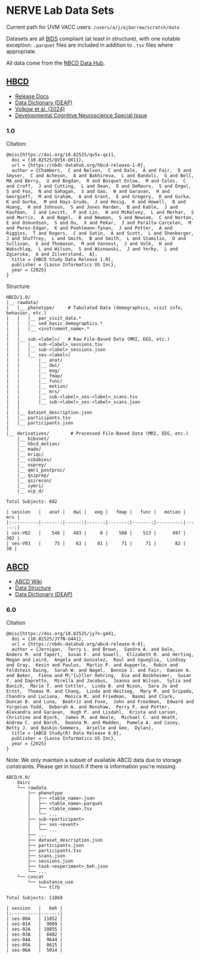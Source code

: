 # NERVE Lab Data Sets


Current path for UVM VACC users: `/users/a/j/ajbarrow/scratch/data`

Datasets are all [BIDS](https://bids.neuroimaging.io) compliant (at
least in structure), with one notable exception: `.parquet` files are
included in addition to `.tsv` files where appropriate.

All data come from the [NBCD Data Hub](https://www.nbdc-datahub.org).

## [HBCD](https://heal.nih.gov/research/infants-and-children/healthy-brain)

- [Release Docs](https://docs.hbcdstudy.org/latest/)
- [Data Dictionary (DEAP)](https://hbcd.deapscience.com/#/home)
- [Volkow et al. (2024)](https://pubmed.ncbi.nlm.nih.gov/39098249/)
- [Developmental Cognitive Neuroscience Special
  Issue](https://www.sciencedirect.com/special-issue/10VNSS1BBLV)

### 1.0

Citation:

    @misc{https://doi.org/10.82525/qv5x-qx11,
      doi = {10.82525/QV5X-QX11},
      url = {https://nbdc-datahub.org/hbcd-release-1-0},
      author = {Chambers,  C and Nelson,  C and Dale,  A and Fair,  D and Smyser,  C and Acheson,  A and Bakhireva,  L and Bandoli,  G and Bell,  MA and Berry,  U and Bogdan,  R and Bosquet Enlow,  M and Coles,  C and Croff,  J and Cutting,  L and Dean,  D and DeMauro,  S and Engel,  S and Fox,  N and Gahagan,  S and Gao,  W and Garavan,  H and Georgieff,  M and Graham,  A and Grant,  E and Gregory,  K and Gurka,  K and Gurka,  M and Hays Grudo,  J and Hosig,  K and Howell,  B and Huang,  H and Johnson,  S and Jones Harden,  B and Kable,  J and Kaufman,  J and Levitt,  P and Lin,  W and McKelvey,  L and Merhar,  S and Morris,  A and Nagel,  B and Newman,  S and Newsom,  C and Norton,  E and Osmundson,  S and Ou,  X and Pekar,  J and Peralta-Carcelen,  M and Perez-Edgar,  K and Poehlmann-Tynan,  J and Potter,  A and Riggins,  T and Rogers,  C and Satin,  A and Scott,  L and Shenberger,  J and Shuffrey,  L and Smith,  B and Smith,  L and Stamilio,  D and Sullivan,  E and Thomason,  M and Vannest,  J and Volk,  H and Wakschlag,  L and Wilson,  S and Wisnowski,  J and Yerby,  L and Zgierska,  A and Zilverstand,  A},
      title = {HBCD Study Data Release 1.0},
      publisher = {Lasso Informatics US Inc},
      year = {2025}
    }

Structure:

    HBCD/1.0/
    |__ rawdata/ 
    |   |__ phenotype/     # Tabulated Data (demographics, visit info, behavior, etc.)
    |   |   |__ par_visit_data.*
    |   |   |__ sed_basic_demographics.*
    |   |   |__ <instrument_name>.*
    |   |
    |   |__ sub-<label>/   # Raw File-Based Data (MRI, EEG, etc.)
    |   |   |__ sub-<label>_sessions.tsv
    |   |   |__ sub-<label>_sessions.json
    |   |   |__ ses-<label>/
    |   |       |__ anat/
    |   |       |__ dwi/
    |   |       |__ eeg/
    |   |       |__ fmap/
    |   |       |__ func/
    |   |       |__ motion/
    |   |       |__ mrs/
    |   |       |__ sub-<label>_ses-<label>_scans.tsv
    |   |       |__ sub-<label>_ses-<label>_scans.json
    |   |
    |   |__ dataset_description.json
    |   |__ participants.tsv
    |   |__ participants.json 
    |
    |__ derivatives/        # Processed File-Based Data (MRI, EEG, etc.)
        |__ bibsnet/
        |__ hbcd_motion/
        |__ made/
        |__ mriqc/
        |__ nibabies/
        |__ osprey/
        |__ qmri_postproc/
        |__ qsiprep/
        |__ qsirecon/
        |__ symri/
        |__ xcp_d/

    Total Subjects: 602

    | session   |   anat |   dwi |   eeg |   fmap |   func |   motion |   mrs |
    |:----------|-------:|------:|------:|-------:|-------:|---------:|------:|
    | ses-V02   |    546 |   483 |     0 |    508 |    513 |      497 |   302 |
    | ses-V03   |     75 |    63 |    81 |     71 |     71 |       82 |    38 |

## [ABCD](https://abcdstudy.org)

- [ABCD Wiki](https://docs.abcdstudy.org/latest/)
- [Data
  Structure](https://docs.abcdstudy.org/latest/documentation/curation/structure.html)
- [Data Dictionary
  (DEAP)](https://abcd.deapscience.com/#/my-datasets/create-dataset)

### 6.0

Citation

    @misc{https://doi.org/10.82525/jy7n-g441,
      doi = {10.82525/JY7N-G441},
      url = {https://nbdc-datahub.org/abcd-release-6-0},
      author = {Jernigan,  Terry L. and Brown,  Sandra A. and Dale,  Anders M. and Tapert,  Susan F. and Sowell,  Elizabeth R. and Herting,  Megan and Laird,  Angela and Gonzalez,  Raul and Squeglia,  Lindsay and Gray,  Kevin and Paulus,  Martin P. and Aupperle,  Robin and Feldstein Ewing,  Sarah W. and Nagel,  Bonnie J. and Fair,  Damien A. and Baker,  Fiona and M\"{u}ller Oehring,  Eva and Bookheimer,  Susan Y. and Dapretto,  Mirella and Jacobus,  Joanna and Wilson,  Sylia and Banich,  Marie T. and Cottler,  Linda B. and Nixon,  Sara Jo and Ernst,  Thomas M. and Chang,  Linda and Heitzeg,  Mary M. and Sripada,  Chandra and Luciana,  Monica M. and Friedman,  Naomi and Clark,  Duncan B. and Luna,  Beatriz and Foxe,  John and Freedman,  Edward and Yurgelun-Todd,  Deborah A. and Renshaw,  Perry F. and Potter,  Alexandra and Garavan,  Hugh P. and Lisdahl,  Krista and Larson,  Christine and Bjork,  James M. and Neale,  Michael C. and Heath,  Andrew C. and Barch,  Deanna M. and Madden,  Pamela A. and Casey,  Betty J. and Baskin-Sommers,  Arielle and Gee,  Dylan},
      title = {ABCD Study(R) Data Release 6.0},
      publisher = {Lasso Informatics US Inc},
      year = {2025}
    }

Note: We only maintain a subset of available ABCD data due to storage
constraints. Please get in touch if there is information you’re missing.

    ABCD/6.0/
        dairc
        └── rawdata
            ├── phenotype
            │   ├── <table_name>.json
            │   ├── <table_name>.parquet
            │   ├── <table_name>.tsv
            │   └── ...
            ├── sub-<participant>
            │   ├── ses-<event>
            │   └── ...
            ├── ...
            ├── dataset_description.json
            ├── participants.json
            ├── participants.tsv
            ├── scans.json
            ├── sessions.json
            ├── task-<experiment>_beh.json
            └── ...
        └── concat
            └── substance_use
                └── tlfb

    Total Subjects: 11868

    | session   |   beh |
    |:----------|------:|
    | ses-00A   | 11852 |
    | ses-01A   |  9009 |
    | ses-02A   | 10855 |
    | ses-03A   |  8482 |
    | ses-04A   |  9644 |
    | ses-05A   |  8615 |
    | ses-06A   |  5014 |
